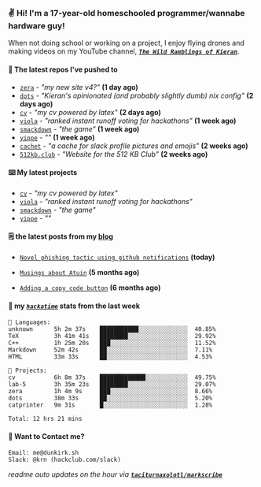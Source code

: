 ### ✌️ Hi! I'm a 17-year-old homeschooled programmer/wannabe hardware guy!

When not doing school or working on a project, I enjoy flying drones and making videos on my YouTube channel, [**_`The Wild Ramblings of Kieran`_**](https://youtube.com/@kieran.rambles).

#### 👷 The latest repos I've pushed to

- [`zera`](https://github.com/taciturnaxolotl/zera) - _"my new site v4?"_ **(1 day ago)**
- [`dots`](https://github.com/taciturnaxolotl/dots) - _"Kieran's opinionated (and probably slightly dumb) nix config"_ **(2 days ago)**
- [`cv`](https://github.com/taciturnaxolotl/cv) - _"my cv powered by latex"_ **(2 days ago)**
- [`viola`](https://github.com/taciturnaxolotl/viola) - _"ranked instant runoff voting for hackathons"_ **(1 week ago)**
- [`smackdown`](https://github.com/taciturnaxolotl/smackdown) - _"the game"_ **(1 week ago)**
- [`yippe`](https://github.com/taciturnaxolotl/yippe) - _""_ **(1 week ago)**
- [`cachet`](https://github.com/taciturnaxolotl/cachet) - _"a cache for slack profile pictures and emojis"_ **(2 weeks ago)**
- [`512kb.club`](https://github.com/kevquirk/512kb.club) - _"Website for the 512 KB Club"_ **(2 weeks ago)**

#### ⌨️ My latest projects

- [`cv`](https://github.com/taciturnaxolotl/cv) - _"my cv powered by latex"_
- [`viola`](https://github.com/taciturnaxolotl/viola) - _"ranked instant runoff voting for hackathons"_
- [`smackdown`](https://github.com/taciturnaxolotl/smackdown) - _"the game"_
- [`yippe`](https://github.com/taciturnaxolotl/yippe) - _""_

#### 🗒️ the latest posts from my [blog](https://dunkirk.sh)

- [`Novel phishing tactic using github notifications`](https://dunkirk.sh/blog/github-phishing/) **(today)**

- [`Musings about Atuin`](https://dunkirk.sh/blog/atuin/) **(5 months ago)**

- [`Adding a copy code button`](https://dunkirk.sh/blog/adding-a-copy-button/) **(6 months ago)**



#### 📡 my [_`hackatime`_](https://waka.hackclub.com) stats from the last week

```text
💾 Languages:
unknown      5h 2m 37s    ███████████░░░░░░░░░░░░░░  40.85%
TeX          3h 41m 41s   ████████░░░░░░░░░░░░░░░░░  29.92%
C++          1h 25m 20s   ███░░░░░░░░░░░░░░░░░░░░░░  11.52%
Markdown     52m 42s      ██░░░░░░░░░░░░░░░░░░░░░░░  7.11%
HTML         33m 33s      ██░░░░░░░░░░░░░░░░░░░░░░░  4.53%

💼 Projects:
cv           6h 8m 37s    █████████████░░░░░░░░░░░░  49.75%
lab-5        3h 35m 23s   ████████░░░░░░░░░░░░░░░░░  29.07%
zera         1h 4m 9s     ███░░░░░░░░░░░░░░░░░░░░░░  8.66%
dots         38m 33s      ██░░░░░░░░░░░░░░░░░░░░░░░  5.20%
catprinter   9m 31s       █░░░░░░░░░░░░░░░░░░░░░░░░  1.28%

Total: 12 hrs 21 mins
```

#### 📮 Want to Contact me?

```text
Email: me@dunkirk.sh
Slack: @krn (hackclub.com/slack)
```

_readme auto updates on the hour via [**`taciturnaxolotl/markscribe`**](https://github.com/taciturnaxolotl/markscribe)_
